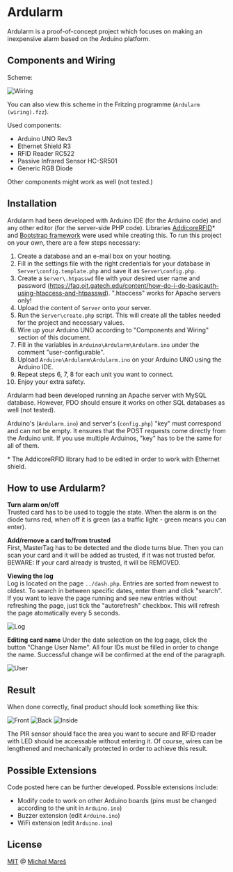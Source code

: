 # Ardularm

Ardularm is a proof-of-concept project which focuses on making an inexpensive alarm based on the Arduino platform.

## Components and Wiring

Scheme:

![Wiring](doc-images/wiring.png)

You can also view this scheme in the Fritzing programme (`Ardularm (wiring).fzz`).

Used components:
* Arduino UNO Rev3
* Ethernet Shield R3
* RFID Reader RC522
* Passive Infrared Sensor HC-SR501 
* Generic RGB Diode

Other components might work as well (not tested.)

## Installation

Ardularm had been developed with Arduino IDE (for the Arduino code) and any other editor (for the server-side PHP code). Libraries [AddicoreRFID](http://www.addicore.com/v/vspfiles/downloadables/Product%20Downloadables/RFID_RC522/AddicoreRFID.zip)* and [Bootstrap framework](http://getbootstrap.com/) were used while creating this. To run this project on your own, there are a few steps necessary:

1. Create a database and an e-mail box on your hosting.
2. Fill in the settings file with the right credentials for your database in `Server\config.template.php` and save it as `Server\config.php`.
3. Create a `Server\.htpasswd` file with your desired user name and password (https://faq.oit.gatech.edu/content/how-do-i-do-basicauth-using-htaccess-and-htpasswd). ".htaccess" works for Apache servers only!
4. Upload the content of `Server` onto your server.
5. Run the `Server\create.php` script. This will create all the tables needed for the project and necessary values.
6. Wire up your Arduino UNO according to "Components and Wiring" section of this document.
7. Fill in the variables in `Arduino\Ardularm\Ardularm.ino` under the comment "user-configurable".
8. Upload `Arduino\Ardularm\Ardularm.ino` on your Arduino UNO using the Arduino IDE.
9. Repeat steps 6, 7, 8 for each unit you want to connect.
10. Enjoy your extra safety.

Ardularm had been developed running an Apache server with MySQL database. However, PDO should ensure it works on other SQL databases as well (not tested).

Arduino's (`Ardularm.ino`) and server's (`config.php`) "key" must correspond and can not be empty. It ensures that the POST requests come directly from the Arduino unit. If you use multiple Arduinos, "key" has to be the same for all of them.

\* The AddicoreRFID library had to be edited in order to work with Ethernet shield.

## How to use Ardularm?

**Turn alarm on/off**   
Trusted card has to be used to toggle the state. When the alarm is on the diode turns red, when off it is green (as a traffic light - green means you can enter).

**Add/remove a card to/from trusted**   
First, MasterTag has to be detected and the diode turns blue. Then you can scan your card and it will be added as trusted, if it was not trusted befor. BEWARE: If your card already is trusted, it will be REMOVED.

**Viewing the log**   
Log is located on the page `../dash.php`. Entries are sorted from newest to oldest. To search in between specific dates, enter them and click "search". If you want to leave the page running and see new entries without refreshing the page, just tick the "autorefresh" checkbox. This will refresh the page atomatically every 5 seconds.

![Log](doc-images/log.jpg)

**Editing card name**
Under the date selection on the log page, click the button "Change User Name". All four IDs must be filled in order to change the name. Successful change will be confirmed at the end of the paragraph.

![User](doc-images/user.jpg)

## Result

When done correctly, final product should look something like this:

![Front](doc-images/front.jpg)
![Back](doc-images/back.jpg)
![Inside](doc-images/inside.jpg)

The PIR sensor should face the area you want to secure and RFID reader with LED should be accessable without entering it. Of course, wires can be lengthened and mechanically protected in order to achieve this result.

## Possible Extensions

Code posted here can be further developed. Possible extensions include:
* Modify code to work on other Arduino boards (pins must be changed according to the unit in `Arduino.ino`)
* Buzzer extension (edit `Arduino.ino`)
* WiFi extension (edit `Arduino.ino`)

## License

[MIT](https://github.com/MichalMares/Ardularm/blob/master/LICENSE.txt) @ [Michal Mareš](https://github.com/MichalMares)
